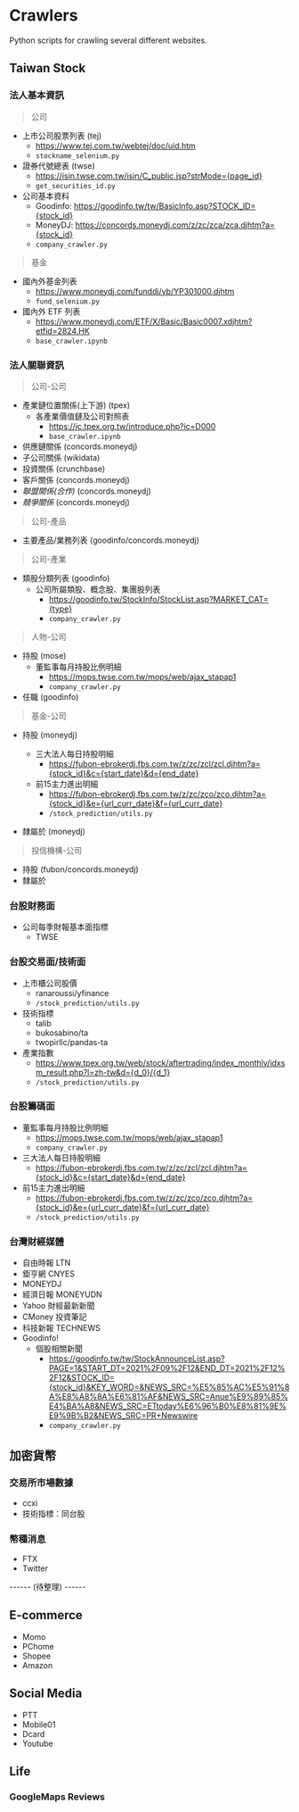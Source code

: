 # Crawlers
Python scripts for crawling several different websites.

## Taiwan Stock

### 法人基本資訊
> 公司
- 上市公司股票列表 (tej)
  - https://www.tej.com.tw/webtej/doc/uid.htm
  - `stockname_selenium.py`
- 證券代號總表 (twse)
  - https://isin.twse.com.tw/isin/C_public.jsp?strMode={page_id}
  - `get_securities_id.py`
- 公司基本資料
  - Goodinfo: https://goodinfo.tw/tw/BasicInfo.asp?STOCK_ID={stock_id}
  - MoneyDJ: https://concords.moneydj.com/z/zc/zca/zca.djhtm?a={stock_id}
  - `company_crawler.py`
> 基金
- 國內外基金列表
  - https://www.moneydj.com/funddj/yb/YP301000.djhtm
  - `fund_selenium.py`
- 國內外 ETF 列表
  - https://www.moneydj.com/ETF/X/Basic/Basic0007.xdjhtm?etfid=2824.HK
  - `base_crawler.ipynb`

### 法人關聯資訊
> 公司-公司
- 產業鏈位置關係(上下游) (tpex)
  - 各產業價值鏈及公司對照表
    - https://ic.tpex.org.tw/introduce.php?ic=D000
    - `base_crawler.ipynb`
- 供應鏈關係 (concords.moneydj)
- 子公司關係 (wikidata)
- 投資關係 (crunchbase)
- 客戶關係 (concords.moneydj)
- *聯盟關係(合作)* (concords.moneydj)
- *競爭關係* (concords.moneydj)
> 公司-產品
- 主要產品/業務列表 (goodinfo/concords.moneydj)
> 公司-產業
- 類股分類列表 (goodinfo)
  - 公司所屬類股、概念股、集團股列表
    - https://goodinfo.tw/StockInfo/StockList.asp?MARKET_CAT={type}
    - `company_crawler.py`
> 人物-公司
- 持股 (mose)
  - 董監事每月持股比例明細
    - https://mops.twse.com.tw/mops/web/ajax_stapap1
    - `company_crawler.py`
- 任職 (goodinfo)
> 基金-公司
- 持股 (moneydj)
  - 三大法人每日持股明細
    - https://fubon-ebrokerdj.fbs.com.tw/z/zc/zcl/zcl.djhtm?a={stock_id}&c={start_date}&d={end_date}
  - 前15主力進出明細
    - https://fubon-ebrokerdj.fbs.com.tw/z/zc/zco/zco.djhtm?a={stock_id}&e={url_curr_date}&f={url_curr_date}
    - `/stock_prediction/utils.py`

- 隸屬於 (moneydj)
> 投信機構-公司
- 持股 (fubon/concords.moneydj)
- 隸屬於

### 台股財務面
- 公司每季財報基本面指標
  - TWSE


### 台股交易面/技術面
- 上市櫃公司股價
  - ranaroussi/yfinance
  - `/stock_prediction/utils.py`
- 技術指標
  - talib
  - bukosabino/ta
  - twopirllc/pandas-ta
- 產業指數
  - https://www.tpex.org.tw/web/stock/aftertrading/index_monthly/idxsm_result.php?l=zh-tw&d={d_0}/{d_1}
  - `/stock_prediction/utils.py`


### 台股籌碼面
- 董監事每月持股比例明細
  - https://mops.twse.com.tw/mops/web/ajax_stapap1
  - `company_crawler.py`
- 三大法人每日持股明細
  - https://fubon-ebrokerdj.fbs.com.tw/z/zc/zcl/zcl.djhtm?a={stock_id}&c={start_date}&d={end_date}
- 前15主力進出明細
  - https://fubon-ebrokerdj.fbs.com.tw/z/zc/zco/zco.djhtm?a={stock_id}&e={url_curr_date}&f={url_curr_date}
  - `/stock_prediction/utils.py`


### 台灣財經媒體
- 自由時報 LTN
- 鉅亨網 CNYES
- MONEYDJ
- 經濟日報 MONEYUDN
- Yahoo 財經最新新聞
- CMoney 投資筆記
- 科技新報 TECHNEWS
- Goodinfo!
  - 個股相關新聞
    - https://goodinfo.tw/tw/StockAnnounceList.asp?PAGE=1&START_DT=2021%2F09%2F12&END_DT=2021%2F12%2F12&STOCK_ID={stock_id}&KEY_WORD=&NEWS_SRC=%E5%85%AC%E5%91%8A%E8%A8%8A%E6%81%AF&NEWS_SRC=Anue%E9%89%85%E4%BA%A8&NEWS_SRC=ETtoday%E6%96%B0%E8%81%9E%E9%9B%B2&NEWS_SRC=PR+Newswire
    - `company_crawler.py`


## 加密貨幣
### 交易所市場數據
- ccxi
- 技術指標：同台股

### 幣種消息
- FTX
- Twitter


------ (待整理) ------

## E-commerce

- Momo
- PChome
- Shopee
- Amazon

## Social Media

- PTT
- Mobile01
- Dcard
- Youtube

## Life
### GoogleMaps Reviews

